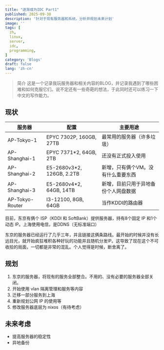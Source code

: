 ```yaml
---
title: "逐渐成为IDC Part1"
published: 2025-09-30
description: '针对于现有服务器和系统，分析并规划未来计划'
image: ''
tags: [
  zh,
  linux,
  server,
  idc,
  programming,
]
category: 'Blogs'
draft: false
lang: 'zh-cn'
---
```


> 简介
> 这是一个记录我玩服务器和相关内容的BLOG，并记录我遇到了哪些困难和如何克服它们。说不定还有一些奇葩的想法，于此同时还可以练习一下中文的写作能力。

## 现状

| 服务器 |配置 |主要用途 |
| --- | --- | --- |
| AP-Tokyo-1 | EPYC 7302P, 160GB, 27TB | 最常用的服务器（许多垃圾）|
| AP-Shanghai-1 | EPYC 7371*2, 64GB, 2TB | 还没有正式投入使用 |
| AP-Shanghai-2 | E5-2680v3*2, 126GB, 2.2TB | 新增，只有俩个VM。没有什么重要东西 |
| AP-Shanghai-3 | E5-2680v4*2, 64GB, 14TB | 新增，目前只用于异地备份个人网盘数据 |
| AP-Tokyo-Router | I3-12100, 8GB, 64GB | 当作KDDI的路由器 |

目前，东京有俩个 ISP（KDDI 和 SoftBank）提供服务器，持有8个固定 IP 和1个动态 IP。上海使用电信，是DDNS（无标准端口）

东京的服务器已经运行了几乎三年，并且链接这俩条路线。最开始的时候并没有长远目光，就开始疯狂堆积各种好玩的功能并且随机分发IP。这导致了现在这个不可收拾的局面，一切都是非常的混乱。个人觉得是时候，断舍离了。

## 规划

1. 东京的服务器，将现有的服务全部整合。不用的、没有必要的服务器全部关闭。
2. 开始使用 vlan 隔离管理和服务等内容
3. 迁移一部分服务到上海
4. 重新规划公网 IP 的使用等
5. 修改服务器底层为 nixos（有待考虑）

## 未来考虑

- 提高服务器的稳定性
- 异地备份
